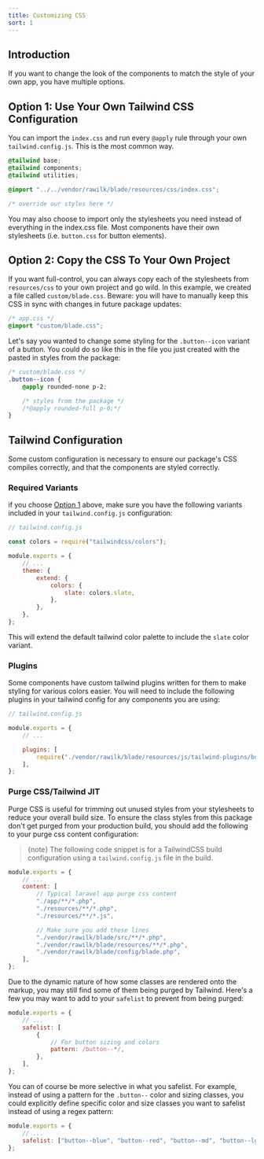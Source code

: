 ```yaml
---
title: Customizing CSS
sort: 1
---
```


## Introduction

If you want to change the look of the components to match the style of your own app, you have multiple options.

## Option 1: Use Your Own Tailwind CSS Configuration

You can import the `index.css` and run every `@apply` rule through your own `tailwind.config.js`. This is the most common way.

```css
@tailwind base;
@tailwind components;
@tailwind utilities;

@import "../../vendor/rawilk/blade/resources/css/index.css";

/* override our styles here */
```

You may also choose to import only the stylesheets you need instead of everything in the index.css file. Most components have their own stylesheets (i.e. `button.css` for button elements).

## Option 2: Copy the CSS To Your Own Project

If you want full-control, you can always copy each of the stylesheets from `resources/css` to your own project and go wild. In this example, we created a file called `custom/blade.css`.
Beware: you will have to manually keep this CSS in sync with changes in future package updates:

```css
/* app.css */
@import "custom/blade.css";
```

Let's say you wanted to change some styling for the `.button--icon` variant of a button. You could do so like this in the file you just created with the pasted in styles from the package:

```css
/* custom/blade.css */
.button--icon {
    @apply rounded-none p-2;

    /* styles from the package */
    /*@apply rounded-full p-0;*/
}
```

## Tailwind Configuration

Some custom configuration is necessary to ensure our package's CSS compiles correctly, and that the components are styled correctly.

### Required Variants

if you choose [Option 1](#user-content-option-1-use-your-own-tailwind-css-configuration) above, make sure you have the following variants included in your `tailwind.config.js` configuration:

```js
// tailwind.config.js

const colors = require("tailwindcss/colors");

module.exports = {
    // ...
    theme: {
        extend: {
            colors: {
                slate: colors.slate,
            },
        },
    },
};
```

This will extend the default tailwind color palette to include the `slate` color variant.

### Plugins

Some components have custom tailwind plugins written for them to make styling for various colors easier. You will need to include the following plugins in your tailwind config for any
components you are using:

```js
// tailwind.config.js

module.exports = {
    // ...

    plugins: [
        require("./vendor/rawilk/blade/resources/js/tailwind-plugins/button"),
    ],
};
```

### Purge CSS/Tailwind JIT

Purge CSS is useful for trimming out unused styles from your stylesheets to reduce your overall build size. To ensure
the class styles from this package don't get purged from your production build, you should add the following to your
purge css content configuration:

> {note} The following code snippet is for a TailwindCSS build configuration using a `tailwind.config.js` file in the build.

```js
module.exports = {
    // ...
    content: [
        // Typical laravel app purge css content
        "./app/**/*.php",
        "./resources/**/*.php",
        "./resources/**/*.js",

        // Make sure you add these lines
        "./vendor/rawilk/blade/src/**/*.php",
        "./vendor/rawilk/blade/resources/**/*.php",
        "./vendor/rawilk/blade/config/blade.php",
    ],
};
```

Due to the dynamic nature of how some classes are rendered onto the markup, you may still find some of them being purged by Tailwind. Here's a few you may want to
add to your `safelist` to prevent from being purged:

```js
module.exports = {
    // ...
    safelist: [
        {
            // For button sizing and colors
            pattern: /button--*/,
        },
    ],
};
```

You can of course be more selective in what you safelist. For example, instead of using a pattern for the `.button--` color and sizing classes, you could explicitly define specific color
and size classes you want to safelist instead of using a regex pattern:

```js
module.exports = {
    // ...
    safelist: ["button--blue", "button--red", "button--md", "button--lg"],
};
```
